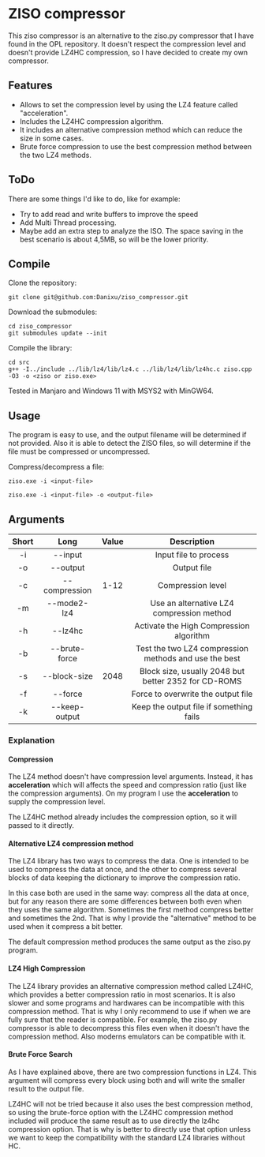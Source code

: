 # ZISO compressor

This ziso compressor is an alternative to the ziso.py compressor that I have found in the OPL repository. It doesn't respect the compression level and doesn't provide LZ4HC compression, so I have decided to create my own compressor.

## Features

* Allows to set the compression level by using the LZ4 feature called "acceleration".
* Includes the LZ4HC compression algorithm.
* It includes an alternative compression method which can reduce the size in some cases.
* Brute force compression to use the best compression method between the two LZ4 methods.

## ToDo

There are some things I'd like to do, like for example:

* Try to add read and write buffers to improve the speed
* Add Multi Thread processing.
* Maybe add an extra step to analyze the ISO. The space saving in the best scenario is about 4,5MB, so will be the lower priority.

## Compile

Clone the repository:

```
git clone git@github.com:Danixu/ziso_compressor.git
```

Download the submodules:

```
cd ziso_compressor
git submodules update --init
```

Compile the library:

```
cd src
g++ -I../include ../lib/lz4/lib/lz4.c ../lib/lz4/lib/lz4hc.c ziso.cpp -O3 -o <ziso or ziso.exe>
```

Tested in Manjaro and Windows 11 with MSYS2 with MinGW64.

## Usage

The program is easy to use, and the output filename will be determined if not provided. Also it is able to detect the ZISO files, so will determine if the file must be compressed or uncompressed.

Compress/decompress a file:

```
ziso.exe -i <input-file>

ziso.exe -i <input-file> -o <output-file>
```

## Arguments

| Short |      Long     | Value |                      Description                      |
|:-----:|:-------------:|:-----:|:-----------------------------------------------------:|
|   -i  | --input       |       | Input file to process                                 |
|   -o  | --output      |       | Output file                                           |
|   -c  | --compression |  1-12 | Compression level                                     |
|   -m  | --mode2-lz4   |       | Use an alternative LZ4 compression method             |
|   -h  | --lz4hc       |       | Activate the High Compression algorithm               |
|   -b  | --brute-force |       | Test the two LZ4 compression methods and use the best |
|   -s  | --block-size  |  2048 | Block size, usually 2048 but better 2352 for CD-ROMS  |
|   -f  | --force       |       | Force to overwrite the output file                    |
|   -k  | --keep-output |       | Keep the output file if something fails               |


### Explanation

#### Compression

The LZ4 method doesn't have compression level arguments. Instead, it has **acceleration** which will affects the speed and compression ratio (just like the compression arguments). On my program I use the **acceleration** to supply the compression level.

The LZ4HC method already includes the compression option, so it will passed to it directly.

#### Alternative LZ4 compression method

The LZ4 library has two ways to compress the data. One is intended to be used to compress the data at once, and the other to compress several blocks of data keeping the dictionary to improve the compression ratio.

In this case both are used in the same way: compress all the data at once, but for any reason there are some differences between both even when they uses the same algorithm. Sometimes the first method compress better and sometimes the 2nd. That is why I provide the "alternative" method to be used when it compress a bit better.

The default compression method produces the same output as the ziso.py program.

#### LZ4 High Compression

The LZ4 library provides an alternative compression method called LZ4HC, which provides a better compression ratio in most scenarios. It is also slower and some programs and hardwares can be incompatible with this compression method. That is why I only recommend to use if when we are fully sure that the reader is compatible. For example, the ziso.py compressor is able to decompress this files even when it doesn't have the compression method. Also moderns emulators can be compatible with it.

#### Brute Force Search

As I have explained above, there are two compression functions in LZ4. This argument will compress every block using both and will write the smaller result to the output file.

LZ4HC will not be tried because it also uses the best compression method, so using the brute-force option with the LZ4HC compression method included will produce the same result as to use directly the lz4hc compression option. That is why is better to directly use that option unless we want to keep the compatibility with the standard LZ4 libraries without HC.